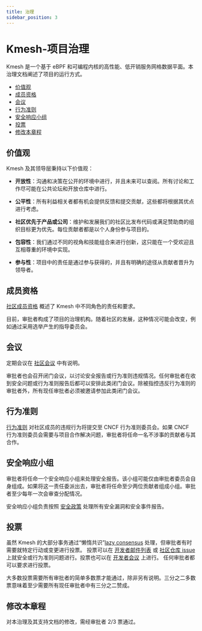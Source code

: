 ```yaml
---
title: 治理
sidebar_position: 3
---
```


# Kmesh-项目治理

Kmesh 是一个基于 eBPF 和可编程内核的高性能、低开销服务网格数据平面。本治理文档阐述了项目的运行方式。

- [价值观](#价值观)
- [成员资格](#成员资格)
- [会议](#会议)
- [行为准则](#行为准则)
- [安全响应小组](#安全响应小组)
- [投票](#投票)
- [修改本章程](#修改本章程)

## 价值观

Kmesh 及其领导层秉持以下价值观：

- **开放性**：沟通和决策在公开的环境中进行，并且未来可以查阅。所有讨论和工作尽可能在公共论坛和开放仓库中进行。

- **公平性**：所有利益相关者都有机会提供反馈和提交贡献，这些都将根据其优点进行考虑。

- **社区优先于产品或公司**：维护和发展我们的社区比发布代码或满足赞助商的组织目标更为优先。每位贡献者都是以个人身份参与项目的。

- **包容性**：我们通过不同的视角和技能组合来进行创新，这只能在一个受欢迎且互相尊重的环境中实现。

- **参与性**：项目中的责任是通过参与获得的，并且有明确的途径从贡献者晋升为领导者。

## 成员资格

[社区成员资格](./membership.md) 概述了 Kmesh 中不同角色的责任和要求。

目前，审批者构成了项目的治理机构。随着社区的发展，这种情况可能会改变，例如通过采用选举产生的指导委员会。

## 会议

定期会议在 [社区会议](https://github.com/kmesh-net/community/blob/main/README.md#community-meeting) 中有说明。

审批者也会召开闭门会议，以讨论安全报告或行为准则违规情况。任何审批者在收到安全问题或行为准则报告后都可以安排此类闭门会议。除被指控违反行为准则的审批者外，所有现任审批者必须被邀请参加此类闭门会议。

## 行为准则

[行为准则](https://github.com/cncf/foundation/blob/main/code-of-conduct.md) 对社区成员的违规行为将提交至 CNCF 行为准则委员会。如果 CNCF 行为准则委员会需要与项目合作解决问题，审批者将任命一名不涉事的贡献者与其合作。

## 安全响应小组

审批者将任命一个安全响应小组来处理安全报告。该小组可能仅由审批者委员会自身组成。如果将这一责任委派出去，审批者将任命至少两位贡献者组成小组。审批者至少每年一次会审查分配情况。

安全响应小组负责按照 [安全政策](https://github.com/kmesh-net/community/blob/main/security-team/SECURITY.md) 处理所有安全漏洞和安全事件报告。

## 投票

虽然 Kmesh 的大部分事务通过“懒惰共识”[lazy consensus](https://community.apache.org/committers/lazyConsensus.html) 处理，但审批者有时需要就特定行动或变更进行投票。
投票可以在 [开发者邮件列表](https://groups.google.com/forum/#!forum/kmesh) 或 [社区仓库 issue](https://github.com/kmesh-net/community/issues/new/choose) 上就安全或行为准则问题进行。投票也可以在 [开发者会议](https://github.com/kmesh-net/community/blob/main/README.md#community-meeting) 上进行。
任何审批者都可以要求进行投票。

大多数投票需要所有审批者的简单多数票才能通过，除非另有说明。三分之二多数票意味着至少需要所有现任审批者中有三分之二赞成。

## 修改本章程

对本治理及其支持文档的修改，需经审批者 2/3 票通过。
